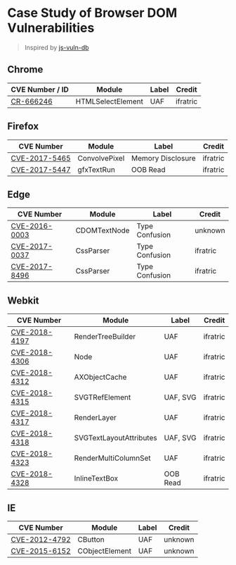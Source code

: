 # Case Study of Browser DOM Vulnerabilities

> Inspired by [js-vuln-db](https://github.com/tunz/js-vuln-db)

## Chrome

CVE Number / ID | Module | Label | Credit
--------------- | ------ | ----- | ------
[CR-666246](./Chrome/CR-666246.md) | HTMLSelectElement | UAF | ifratric

## Firefox

CVE Number | Module | Label | Credit
---------- | ------ | ----- | ------
[CVE-2017-5465](./Firefox/CVE-2017-5465.md) | ConvolvePixel | Memory Disclosure | ifratric
[CVE-2017-5447](./Firefox/CVE-2017-5447.md) | gfxTextRun | OOB Read | ifratric

## Edge

CVE Number | Module | Label | Credit
---------- | ------ | ----- | ------
[CVE-2016-0003](./Edge/CVE-2016-0003.md) | CDOMTextNode | Type Confusion | unknown
[CVE-2017-0037](./Edge/CVE-2017-0037.md) | CssParser | Type Confusion | ifratric
[CVE-2017-8496](./Edge/CVE-2017-8496.md) | CssParser | Type Confusion | ifratric

## Webkit

CVE Number | Module | Label | Credit
---------- | ------ | ----- | ------
[CVE-2018-4197](./Webkit/CVE-2018-4197.md) | RenderTreeBuilder | UAF | ifratric
[CVE-2018-4306](./Webkit/CVE-2018-4306.md) | Node | UAF | ifratric
[CVE-2018-4312](./Webkit/CVE-2018-4312.md) | AXObjectCache | UAF | ifratric
[CVE-2018-4315](./Webkit/CVE-2018-4315.md) | SVGTRefElement | UAF, SVG | ifratric
[CVE-2018-4317](./Webkit/CVE-2018-4317.md) | RenderLayer | UAF | ifratric
[CVE-2018-4318](./Webkit/CVE-2018-4318.md) | SVGTextLayoutAttributes | UAF, SVG | ifratric
[CVE-2018-4323](./Webkit/CVE-2018-4323.md) | RenderMultiColumnSet | UAF | ifratric
[CVE-2018-4328](./Webkit/CVE-2018-4328.md) | InlineTextBox | OOB Read | ifratric

## IE

CVE Number | Module | Label | Credit
---------- | ------ | ----- | ------
[CVE-2012-4792](./IE/CVE-2012-4792.md) | CButton | UAF | unknown
[CVE-2015-6152](./IE/CVE-2015-6152.md) | CObjectElement | UAF | unknown
